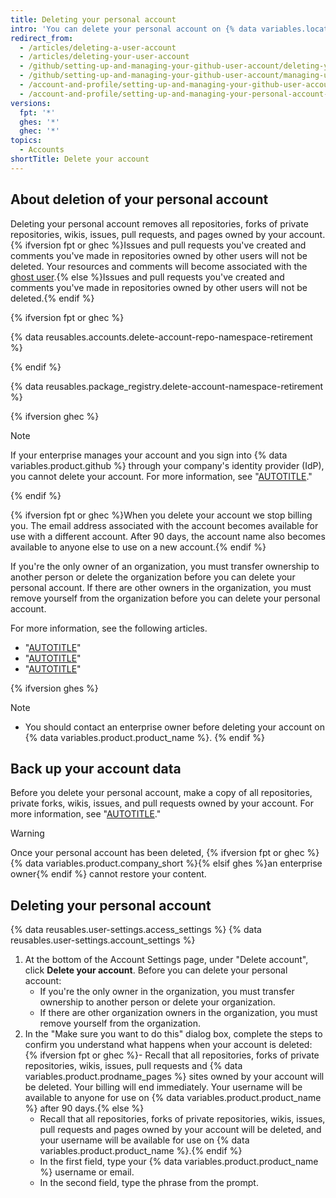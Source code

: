```yaml
---
title: Deleting your personal account
intro: 'You can delete your personal account on {% data variables.location.product_location %} at any time.'
redirect_from:
  - /articles/deleting-a-user-account
  - /articles/deleting-your-user-account
  - /github/setting-up-and-managing-your-github-user-account/deleting-your-user-account
  - /github/setting-up-and-managing-your-github-user-account/managing-user-account-settings/deleting-your-user-account
  - /account-and-profile/setting-up-and-managing-your-github-user-account/managing-user-account-settings/deleting-your-user-account
  - /account-and-profile/setting-up-and-managing-your-personal-account-on-github/managing-personal-account-settings/deleting-your-personal-account
versions:
  fpt: '*'
  ghes: '*'
  ghec: '*'
topics:
  - Accounts
shortTitle: Delete your account
---
```


## About deletion of your personal account

Deleting your personal account removes all repositories, forks of private repositories, wikis, issues, pull requests, and pages owned by your account. {% ifversion fpt or ghec %}Issues and pull requests you've created and comments you've made in repositories owned by other users will not be deleted. Your resources and comments will become associated with the [ghost user](https://github.com/ghost).{% else %}Issues and pull requests you've created and comments you've made in repositories owned by other users will not be deleted.{% endif %}

{% ifversion fpt or ghec %}

{% data reusables.accounts.delete-account-repo-namespace-retirement %}

{% endif %}

{% data reusables.package_registry.delete-account-namespace-retirement %}

{% ifversion ghec %}

> [!NOTE]
> If your enterprise manages your account and you sign into {% data variables.product.github %} through your company's identity provider (IdP), you cannot delete your account. For more information, see "[AUTOTITLE](/admin/identity-and-access-management/using-enterprise-managed-users-for-iam/about-enterprise-managed-users)."

{% endif %}

{% ifversion fpt or ghec %}When you delete your account we stop billing you. The email address associated with the account becomes available for use with a different account. After 90 days, the account name also becomes available to anyone else to use on a new account.{% endif %}

If you're the only owner of an organization, you must transfer ownership to another person or delete the organization before you can delete your personal account. If there are other owners in the organization, you must remove yourself from the organization before you can delete your personal account.

For more information, see the following articles.

* "[AUTOTITLE](/organizations/managing-organization-settings/transferring-organization-ownership)"
* "[AUTOTITLE](/organizations/managing-organization-settings/deleting-an-organization-account)"
* "[AUTOTITLE](/account-and-profile/setting-up-and-managing-your-personal-account-on-github/managing-your-membership-in-organizations/removing-yourself-from-an-organization)"

{% ifversion ghes %}
> [!NOTE]
> * You should contact an enterprise owner before deleting your account on {% data variables.product.product_name %}.
{% endif %}

## Back up your account data

Before you delete your personal account, make a copy of all repositories, private forks, wikis, issues, and pull requests owned by your account. For more information, see "[AUTOTITLE](/repositories/archiving-a-github-repository/backing-up-a-repository)."

> [!WARNING]
> Once your personal account has been deleted, {% ifversion fpt or ghec %}{% data variables.product.company_short %}{% elsif ghes %}an enterprise owner{% endif %} cannot restore your content.

## Deleting your personal account

{% data reusables.user-settings.access_settings %}
{% data reusables.user-settings.account_settings %}
1. At the bottom of the Account Settings page, under "Delete account", click **Delete your account**. Before you can delete your personal account:
    * If you're the only owner in the organization, you must transfer ownership to another person or delete your organization.
    * If there are other organization owners in the organization, you must remove yourself from the organization.
1. In the "Make sure you want to do this" dialog box, complete the steps to confirm you understand what happens when your account is deleted:
   {% ifversion fpt or ghec %}- Recall that all repositories, forks of private repositories, wikis, issues, pull requests and {% data variables.product.prodname_pages %} sites owned by your account will be deleted. Your billing will end immediately. Your username will be available to anyone for use on {% data variables.product.product_name %} after 90 days.{% else %}
    * Recall that all repositories, forks of private repositories, wikis, issues, pull requests and pages owned by your account will be deleted, and your username will be available for use on {% data variables.product.product_name %}.{% endif %}
    * In the first field, type your {% data variables.product.product_name %} username or email.
    * In the second field, type the phrase from the prompt.
